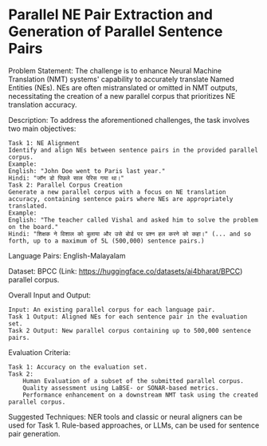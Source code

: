 # Parallel NE Pair Extraction and Generation of Parallel Sentence Pairs

Problem Statement: The challenge is to enhance Neural Machine Translation (NMT) systems' capability to accurately translate Named Entities (NEs). NEs are often mistranslated or omitted in NMT outputs, necessitating the creation of a new parallel corpus that prioritizes NE translation accuracy.

Description: To address the aforementioned challenges, the task involves two main objectives:

    Task 1: NE Alignment
    Identify and align NEs between sentence pairs in the provided parallel corpus.
    Example:
    English: "John Doe went to Paris last year."
    Hindi: "जॉन डो पिछले साल पेरिस गया था।"
    Task 2: Parallel Corpus Creation
    Generate a new parallel corpus with a focus on NE translation accuracy, containing sentence pairs where NEs are appropriately translated.
    Example:
    English: "The teacher called Vishal and asked him to solve the problem on the board."
    Hindi: "शिक्षक ने विशाल को बुलाया और उसे बोर्ड पर प्रश्न हल करने को कहा।" (... and so forth, up to a maximum of 5L (500,000) sentence pairs.)

Language Pairs: English-Malayalam

Dataset: BPCC (Link: https://huggingface.co/datasets/ai4bharat/BPCC) parallel corpus.

Overall Input and Output:

    Input: An existing parallel corpus for each language pair.
    Task 1 Output: Aligned NEs for each sentence pair in the evaluation set.
    Task 2 Output: New parallel corpus containing up to 500,000 sentence pairs.

Evaluation Criteria:

    Task 1: Accuracy on the evaluation set.
    Task 2:
        Human Evaluation of a subset of the submitted parallel corpus.
        Quality assessment using LaBSE- or SONAR-based metrics.
        Performance enhancement on a downstream NMT task using the created parallel corpus.

Suggested Techniques: NER tools and classic or neural aligners can be used for Task 1. Rule-based approaches, or LLMs, can be used for sentence pair generation.
